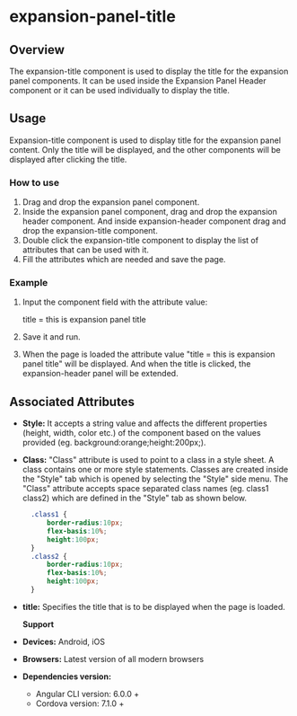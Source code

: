 # expansion-panel-title

## Overview

The expansion-title component is used to display the title for the expansion panel components. It can be used inside the Expansion Panel Header component or it can be used individually to display the title.

## Usage

Expansion-title component is used to display title for the expansion panel content. Only the title will be displayed, and the other components will be displayed after clicking the title.

### How to use

1. Drag and drop the expansion panel component.
2. Inside the expansion panel component, drag and drop the expansion header component. And inside expansion-header component drag and drop the expansion-title component.
3. Double click the expansion-title component to display the list of attributes that can be used with it.
4. Fill the attributes which are needed and save the page.

### Example

1. Input the component field with the attribute value:

   title = this is expansion panel title

2. Save it and run.
3. When the page is loaded the attribute value "title = this is expansion panel title" will be displayed. And when the title is clicked, the expansion-header panel will be extended.

## Associated Attributes

* **Style:** It accepts a string value and affects the different properties \(height, width, color etc.\) of the component based on the values provided \(eg. background:orange;height:200px;\).
* **Class:** "Class" attribute is used to point to a class in a style sheet. A class contains one or more style statements. Classes are created inside the "Style" tab which is opened by selecting the "Style" side menu. The "Class" attribute accepts space separated class names \(eg. class1 class2\) which are defined in the "Style" tab as shown below.

  ```css
    .class1 {
        border-radius:10px;
        flex-basis:10%;
        height:100px;
    }
    .class2 {
        border-radius:10px;
        flex-basis:10%;
        height:100px;
    }
  ```

* **title:** Specifies the title that is to be displayed when the page is loaded. 

  **Support**

* **Devices:** Android, iOS
* **Browsers:**  Latest version of all modern browsers
* **Dependencies version:** 
  * Angular CLI version: 6.0.0 + 
  * Cordova version: 7.1.0 + 

